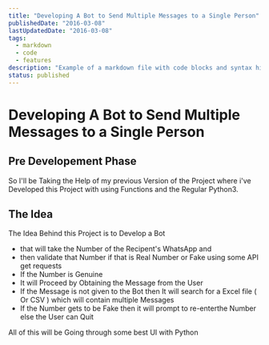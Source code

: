 ```yaml
---
title: "Developing A Bot to Send Multiple Messages to a Single Person"
publishedDate: "2016-03-08"
lastUpdatedDate: "2016-03-08"
tags:
  - markdown
  - code
  - features
description: "Example of a markdown file with code blocks and syntax highlighting"
status: published
---
```


# Developing A Bot to Send Multiple Messages to a Single Person

## Pre Developement Phase

So I'll be Taking the Help of my previous Version of the Project where i've Developed this Project with using Functions and the Regular Python3.

## The Idea

The Idea Behind this Project is to Develop a Bot

- that will take the Number of the Recipent's WhatsApp and
- then validate that Number if that is Real Number or Fake using some API get requests
- If the Number is Genuine
- It will Proceed by Obtaining the Message from the User
- If the Message is not given to the Bot then It will search for a Excel file ( Or CSV ) which will contain multiple Messages
- If the Number gets to be Fake then it will prompt to re-enterthe Number else the User can Quit

All of this will be Going through some best UI with Python
